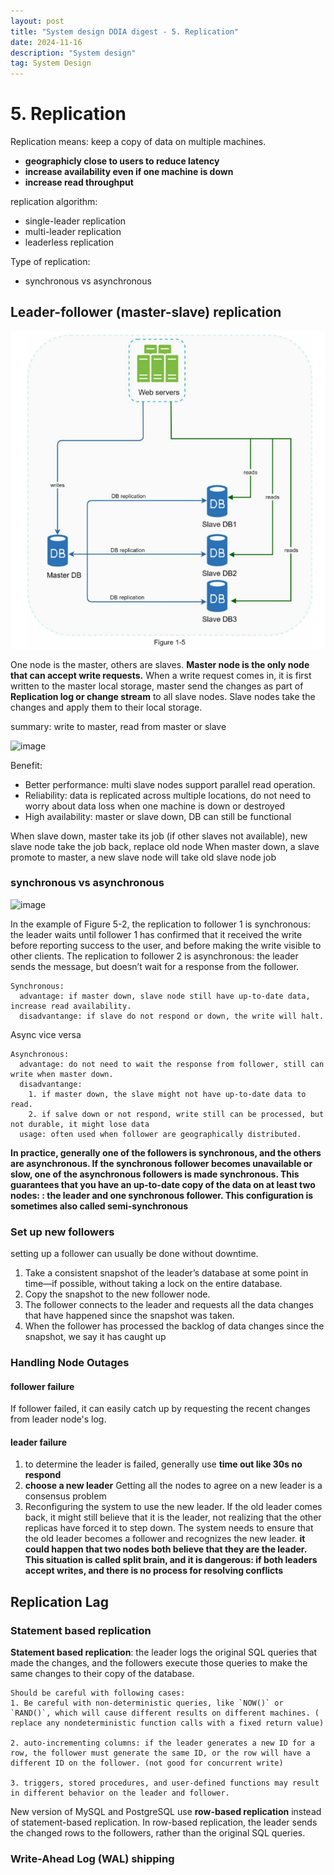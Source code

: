 ```yaml
---
layout: post
title: "System design DDIA digest - 5. Replication"
date: 2024-11-16
description: "System design"
tag: System Design
---
```


# 5. Replication

Replication means: keep a copy of data on multiple machines.

- **geographicly close to users to reduce latency**
- **increase availability even if one machine is down**
- **increase read throughput**

replication algorithm:

- single-leader replication
- multi-leader replication
- leaderless replication

Type of replication:

- synchronous vs asynchronous

## Leader-follower (master-slave) replication

<img src="/images/System-Design/DB_replication.png">

One node is the master, others are slaves. **Master node is the only node that can accept write requests.** When a write request comes in, it is first written to the master local storage, master send the changes as part of **Replication log or change stream** to all slave nodes. Slave nodes take the changes and apply them to their local storage.

summary:
write to master, read from master or slave

![image](https://github.com/user-attachments/assets/83b2b00f-d05f-488b-9131-ae0f9dd88d35)

Benefit:

- Better performance: multi slave nodes support parallel read operation.
- Reliability: data is replicated across multiple locations, do not need to worry about data loss when one machine is down or destroyed
- High availability: master or slave down, DB can still be functional

When slave down, master take its job (if other slaves not available), new slave node take the job back, replace old node
When master down, a slave promote to master, a new slave node will take old slave node job

### synchronous vs asynchronous

![image](https://github.com/user-attachments/assets/d08bf40b-4c6f-4eca-94b9-09c36e2db37d)

In the example of Figure 5-2, the replication to follower 1 is synchronous: the leader waits until follower 1 has confirmed that it received the write before reporting success to the user, and before making the write visible to other clients. The replication to follower 2 is asynchronous: the leader sends the message, but doesn’t wait for a response from the follower.

```
Synchronous:
  advantage: if master down, slave node still have up-to-date data, increase read availability.
  disadvantange: if slave do not respond or down, the write will halt.
```

Async vice versa

```
Asynchronous:
  advantage: do not need to wait the response from follower, still can write when master down.
  disadvantange:
    1. if master down, the slave might not have up-to-date data to read.
    2. if salve down or not respond, write still can be processed, but not durable, it might lose data
  usage: often used when follower are geographically distributed.
```

**In practice, generally one of the followers is synchronous, and the others are asynchronous. If the synchronous follower becomes unavailable or slow, one of the asynchronous followers is made synchronous. This guarantees that you have an up-to-date copy of the data on at least two nodes: : the leader and one synchronous follower. This configuration is sometimes also called semi-synchronous**

### Set up new followers

setting up a follower can usually be done without downtime.

1. Take a consistent snapshot of the leader’s database at some point in time—if possible, without taking a lock on the entire database.
2. Copy the snapshot to the new follower node.
3. The follower connects to the leader and requests all the data changes that have happened since the snapshot was taken.
4. When the follower has processed the backlog of data changes since the snapshot, we say it has caught up

### Handling Node Outages

#### follower failure

If follower failed, it can easily catch up by requesting the recent changes from leader node's log.

#### leader failure

1. to determine the leader is failed, generally use **time out like 30s no respond**
2. **choose a new leader** Getting all the nodes to agree on a new leader is a consensus problem
3. Reconfiguring the system to use the new leader. If the old leader comes back, it might still believe that it is the leader, not realizing that the other replicas have forced it to step down. The system needs to ensure that the old leader becomes a follower and recognizes the new leader. **it could happen that two nodes both believe that they are the leader. This situation is called split brain, and it is dangerous: if both leaders accept writes, and there is no process for resolving conflicts**

## Replication Lag

### Statement based replication

**Statement based replication**: the leader logs the original SQL queries that made the changes, and the followers execute those queries to make the same changes to their copy of the database.

```
Should be careful with following cases:
1. Be careful with non-deterministic queries, like `NOW()` or `RAND()`, which will cause different results on different machines. ( replace any nondeterministic function calls with a fixed return value)

2. auto-incrementing columns: if the leader generates a new ID for a row, the follower must generate the same ID, or the row will have a different ID on the follower. (not good for concurrent write)

3. triggers, stored procedures, and user-defined functions may result in different behavior on the leader and follower.
```

New version of MySQL and PostgreSQL use **row-based replication** instead of statement-based replication. In row-based replication, the leader sends the changed rows to the followers, rather than the original SQL queries.

### Write-Ahead Log (WAL) shipping
